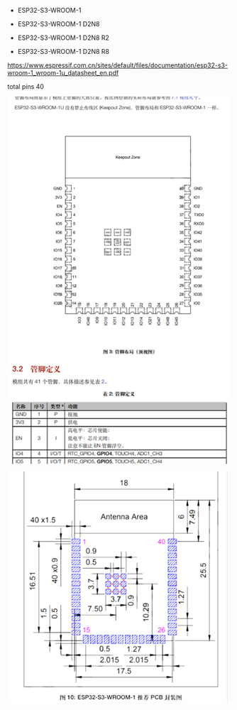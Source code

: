 

- ESP32-S3-WROOM-1


- ESP32-S3-WROOM-1 D2N8
- ESP32-S3-WROOM-1 D2N8 R2
- ESP32-S3-WROOM-1 D2N8 R8

https://www.espressif.com.cn/sites/default/files/documentation/esp32-s3-wroom-1_wroom-1u_datasheet_en.pdf


total pins 40

![](52-29-22-05-03-2023.png)

![](14-31-22-05-03-2023.png)